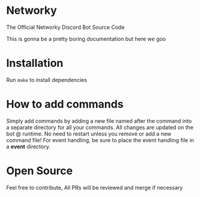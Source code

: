 # Networky
The Official Networky Discord Bot Source Code


This is gonna be a pretty boring documentation but here we goo

# Installation

Run `make` to install dependencies

# How to add commands

Simply add commands by adding a new file named after the command into a separate directory for all your commands. All changes are updated on the bot @ runtime. No need to restart unless you remove or add a new command file! For event handling, be sure to place the event handling file in a __event__ directory.

# Open Source

Feel free to contribute, All PRs will be reviewed and merge if necessary